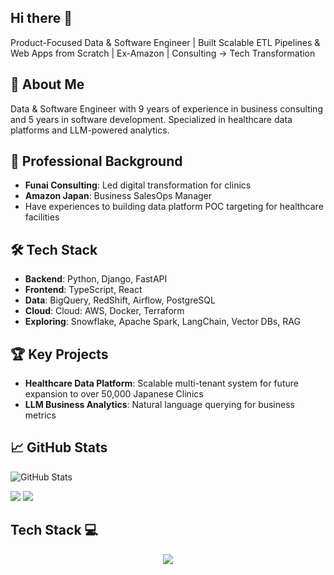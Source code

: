 ## Hi there 👋
Product-Focused Data & Software Engineer | Built Scalable ETL Pipelines & Web Apps from Scratch | Ex-Amazon | Consulting → Tech Transformation  

## 🚀 About Me
Data & Software Engineer with 9 years of experience in business consulting and 5 years in software development. 
Specialized in healthcare data platforms and LLM-powered analytics.

## 💼 Professional Background
- **Funai Consulting**: Led digital transformation for clinics
- **Amazon Japan**: Business SalesOps Manager
- Have experiences to building data platform POC targeting for healthcare facilities

## 🛠️ Tech Stack
- **Backend**: Python, Django, FastAPI
- **Frontend**: TypeScript, React
- **Data**: BigQuery, RedShift, Airflow, PostgreSQL
- **Cloud**: Cloud: AWS, Docker, Terraform
- **Exploring**: Snowflake, Apache Spark, LangChain, Vector DBs, RAG

## 🏆 Key Projects
- **Healthcare Data Platform**: Scalable multi-tenant system for future expansion to over 50,000 Japanese Clinics
- **LLM Business Analytics**: Natural language querying for business metrics

## 📈 GitHub Stats
![GitHub Stats](https://github-readme-stats.vercel.app/api?username=a-urabayashi&show_icons=true)


  
![](https://github-profile-summary-cards.vercel.app/api/cards/profile-details?username=a-urabayashi&theme=2077)
![](http://github-profile-summary-cards.vercel.app/api/cards/stats?username=a-urabayashi&theme=2077)


## Tech Stack 💻
<p align="center">
  <a href="https://skillicons.dev">
    <img src="https://skillicons.dev/icons?i=python,typescript,js,git,django,docker,anaconda,arch,aws,githubactions,linux,materialui,nginx,postgres,terraform,postman,raspberrypi,react,redux,regex,sqlite,selenium,vscode,ubuntu" />
  </a>
</p>


